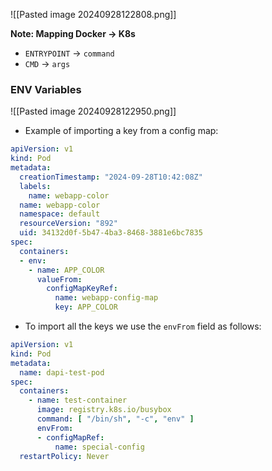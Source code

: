 ![[Pasted image 20240928122808.png]]

**Note: Mapping Docker -> K8s**
- `ENTRYPOINT` -> `command`
- `CMD` -> `args`


### ENV Variables

![[Pasted image 20240928122950.png]]

- Example of importing a key from a config map:
```yaml
apiVersion: v1
kind: Pod
metadata:
  creationTimestamp: "2024-09-28T10:42:08Z"
  labels:
    name: webapp-color
  name: webapp-color
  namespace: default
  resourceVersion: "892"
  uid: 34132d0f-5b47-4ba3-8468-3881e6bc7835
spec:
  containers:
  - env:
    - name: APP_COLOR
      valueFrom:      
        configMapKeyRef:
          name: webapp-config-map
          key: APP_COLOR
```

- To import all the keys we use the `envFrom` field as follows:
```yaml
apiVersion: v1
kind: Pod
metadata:
  name: dapi-test-pod
spec:
  containers:
    - name: test-container
      image: registry.k8s.io/busybox
      command: [ "/bin/sh", "-c", "env" ]
      envFrom:
      - configMapRef:
          name: special-config
  restartPolicy: Never
```
